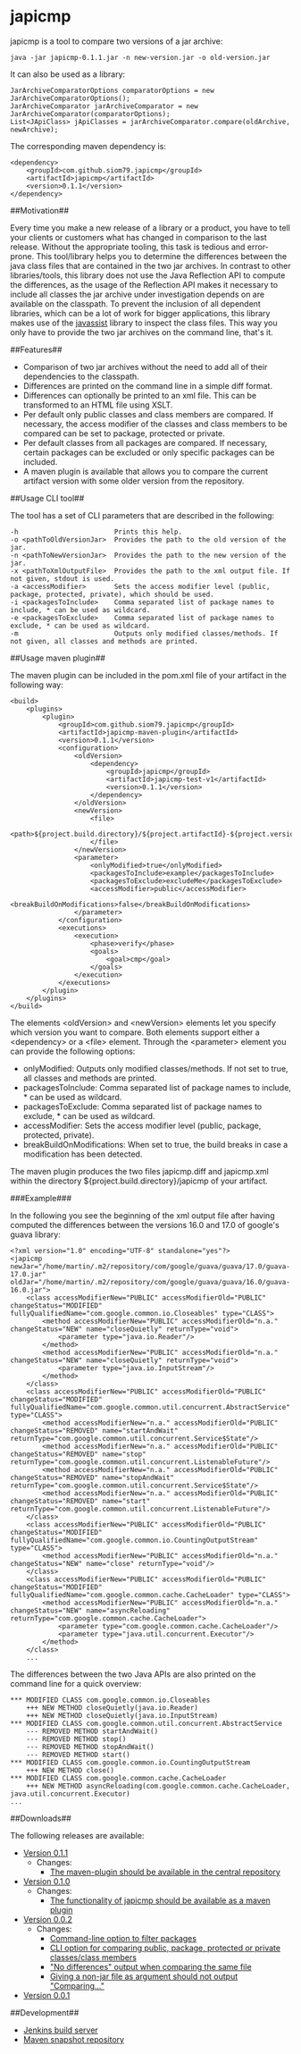 japicmp
=======

japicmp is a tool to compare two versions of a jar archive:

    java -jar japicmp-0.1.1.jar -n new-version.jar -o old-version.jar

It can also be used as a library:

    JarArchiveComparatorOptions comparatorOptions = new JarArchiveComparatorOptions();
	JarArchiveComparator jarArchiveComparator = new JarArchiveComparator(comparatorOptions);
    List<JApiClass> jApiClasses = jarArchiveComparator.compare(oldArchive, newArchive);
    
The corresponding maven dependency is:

    <dependency>
        <groupId>com.github.siom79.japicmp</groupId>
        <artifactId>japicmp</artifactId>
        <version>0.1.1</version>
    </dependency>

##Motivation##

Every time you make a new release of a library or a product, you have to tell your clients or customers what
has changed in comparison to the last release. Without the appropriate tooling, this task is tedious and error-prone.
This tool/library helps you to determine the differences between the java class files that are contained in the two
jar archives.
In contrast to other libraries/tools, this library does not use the Java Reflection API to compute
the differences, as the usage of the Reflection API makes it necessary to include all classes the jar archive under
investigation depends on are available on the classpath. To prevent the inclusion of all dependent libraries, which
can be a lot of work for bigger applications, this library makes use of the [javassist](http://www.csg.ci.i.u-tokyo.ac.jp/~chiba/javassist/)
library to inspect the class files. This way you only have to provide the two jar archives on the command line, that's it.

##Features##

* Comparison of two jar archives without the need to add all of their dependencies to the classpath.
* Differences are printed on the command line in a simple diff format.
* Differences can optionally be printed to an xml file. This can be transformed to an HTML file using XSLT.
* Per default only public classes and class members are compared. If necessary, the access modifier of the classes and class members to be
  compared can be set to package, protected or private.
* Per default classes from all packages are compared. If necessary, certain packages can be excluded or only specific packages can be included.
* A maven plugin is available that allows you to compare the current artifact version with some older version from the repository.

##Usage CLI tool##

The tool has a set of CLI parameters that are described in the following:

    -h                        Prints this help.
    -o <pathToOldVersionJar>  Provides the path to the old version of the jar.
    -n <pathToNewVersionJar>  Provides the path to the new version of the jar.
    -x <pathToXmlOutputFile>  Provides the path to the xml output file. If not given, stdout is used.
    -a <accessModifier>       Sets the access modifier level (public, package, protected, private), which should be used.
    -i <packagesToInclude>    Comma separated list of package names to include, * can be used as wildcard.
    -e <packagesToExclude>    Comma separated list of package names to exclude, * can be used as wildcard.
    -m                        Outputs only modified classes/methods. If not given, all classes and methods are printed.
    
##Usage maven plugin##

The maven plugin can be included in the pom.xml file of your artifact in the following way:

    <build>
        <plugins>
            <plugin>
                <groupId>com.github.siom79.japicmp</groupId>
                <artifactId>japicmp-maven-plugin</artifactId>
                <version>0.1.1</version>
                <configuration>
                    <oldVersion>
                        <dependency>
                            <groupId>japicmp</groupId>
                            <artifactId>japicmp-test-v1</artifactId>
                            <version>0.1.1</version>
                        </dependency>
                    </oldVersion>
                    <newVersion>
                        <file>
                            <path>${project.build.directory}/${project.artifactId}-${project.version}.jar</path>
                        </file>
                    </newVersion>
                    <parameter>
                        <onlyModified>true</onlyModified>
                        <packagesToInclude>example</packagesToInclude>
                        <packagesToExclude>excludeMe</packagesToExclude>
                        <accessModifier>public</accessModifier>
                        <breakBuildOnModifications>false</breakBuildOnModifications>
                    </parameter>
                </configuration>
                <executions>
                    <execution>
                        <phase>verify</phase>
                        <goals>
                            <goal>cmp</goal>
                        </goals>
                    </execution>
                </executions>
            </plugin>
        </plugins>
    </build>
    
The elements &lt;oldVersion&gt; and &lt;newVersion&gt; elements let you specify which version you want to compare. Both elements
 support either a &lt;dependency&gt; or a &lt;file&gt; element. Through the &lt;parameter&gt; element you can provide the following options:
  
* onlyModified: Outputs only modified classes/methods. If not set to true, all classes and methods are printed.
* packagesToInclude: Comma separated list of package names to include, * can be used as wildcard.
* packagesToExclude: Comma separated list of package names to exclude, * can be used as wildcard.
* accessModifier: Sets the access modifier level (public, package, protected, private).
* breakBuildOnModifications: When set to true, the build breaks in case a modification has been detected.

The maven plugin produces the two files japicmp.diff and japicmp.xml within the directory ${project.build.directory}/japicmp
of your artifact.
	
###Example###

In the following you see the beginning of the xml output file after having computed the differences between the versions 16.0 and 17.0 of google's guava library:

    <?xml version="1.0" encoding="UTF-8" standalone="yes"?>
    <japicmp newJar="/home/martin/.m2/repository/com/google/guava/guava/17.0/guava-17.0.jar" oldJar="/home/martin/.m2/repository/com/google/guava/guava/16.0/guava-16.0.jar">
        <class accessModifierNew="PUBLIC" accessModifierOld="PUBLIC" changeStatus="MODIFIED" fullyQualifiedName="com.google.common.io.Closeables" type="CLASS">
            <method accessModifierNew="PUBLIC" accessModifierOld="n.a." changeStatus="NEW" name="closeQuietly" returnType="void">
                <parameter type="java.io.Reader"/>
            </method>
            <method accessModifierNew="PUBLIC" accessModifierOld="n.a." changeStatus="NEW" name="closeQuietly" returnType="void">
                <parameter type="java.io.InputStream"/>
            </method>
        </class>
        <class accessModifierNew="PUBLIC" accessModifierOld="PUBLIC" changeStatus="MODIFIED" fullyQualifiedName="com.google.common.util.concurrent.AbstractService" type="CLASS">
            <method accessModifierNew="n.a." accessModifierOld="PUBLIC" changeStatus="REMOVED" name="startAndWait" returnType="com.google.common.util.concurrent.Service$State"/>
            <method accessModifierNew="n.a." accessModifierOld="PUBLIC" changeStatus="REMOVED" name="stop" returnType="com.google.common.util.concurrent.ListenableFuture"/>
            <method accessModifierNew="n.a." accessModifierOld="PUBLIC" changeStatus="REMOVED" name="stopAndWait" returnType="com.google.common.util.concurrent.Service$State"/>
            <method accessModifierNew="n.a." accessModifierOld="PUBLIC" changeStatus="REMOVED" name="start" returnType="com.google.common.util.concurrent.ListenableFuture"/>
        </class>
        <class accessModifierNew="PUBLIC" accessModifierOld="PUBLIC" changeStatus="MODIFIED" fullyQualifiedName="com.google.common.io.CountingOutputStream" type="CLASS">
            <method accessModifierNew="PUBLIC" accessModifierOld="n.a." changeStatus="NEW" name="close" returnType="void"/>
        </class>
        <class accessModifierNew="PUBLIC" accessModifierOld="PUBLIC" changeStatus="MODIFIED" fullyQualifiedName="com.google.common.cache.CacheLoader" type="CLASS">
            <method accessModifierNew="PUBLIC" accessModifierOld="n.a." changeStatus="NEW" name="asyncReloading" returnType="com.google.common.cache.CacheLoader">
                <parameter type="com.google.common.cache.CacheLoader"/>
                <parameter type="java.util.concurrent.Executor"/>
            </method>
        </class>
		...

The differences between the two Java APIs are also printed on the command line for a quick overview:

    *** MODIFIED CLASS com.google.common.io.Closeables
        +++ NEW METHOD closeQuietly(java.io.Reader)
        +++ NEW METHOD closeQuietly(java.io.InputStream)
    *** MODIFIED CLASS com.google.common.util.concurrent.AbstractService
        --- REMOVED METHOD startAndWait()
        --- REMOVED METHOD stop()
        --- REMOVED METHOD stopAndWait()
        --- REMOVED METHOD start()
    *** MODIFIED CLASS com.google.common.io.CountingOutputStream
        +++ NEW METHOD close()
    *** MODIFIED CLASS com.google.common.cache.CacheLoader
        +++ NEW METHOD asyncReloading(com.google.common.cache.CacheLoader, java.util.concurrent.Executor)
    ...

##Downloads##

The following releases are available:

* [Version 0.1.1](https://github.com/siom79/japicmp/releases/tag/japicmp-base-0.1.1)
    * Changes:
        * [The maven-plugin should be available in the central repository](https://github.com/siom79/japicmp/issues/8)
* [Version 0.1.0](https://github.com/siom79/japicmp/releases/tag/japicmp-base-0.1.0)
    * Changes:
        * [The functionality of japicmp should be available as a maven plugin](https://github.com/siom79/japicmp/issues/6)
* [Version 0.0.2](https://github.com/siom79/japicmp/releases/tag/japicmp-base-0.0.2)
    * Changes:
        * [Command-line option to filter packages](https://github.com/siom79/japicmp/issues/1)
        * [CLI option for comparing public, package, protected or private classes/class members](https://github.com/siom79/japicmp/issues/2)
        * ["No differences" output when comparing the same file](https://github.com/siom79/japicmp/issues/4)
        * [Giving a non-jar file as argument should not output "Comparing..."](https://github.com/siom79/japicmp/issues/5)
* [Version 0.0.1](https://github.com/siom79/japicmp/releases/tag/japicmp-base-0.0.1)

##Development##

* [Jenkins build server](https://siom79.ci.cloudbees.com/job/japicmp)
* [Maven snapshot repository](https://oss.sonatype.org/content/repositories/snapshots/)